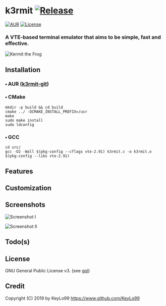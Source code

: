# k3rmit [![Release](https://img.shields.io/github/release/KeyLo99/k3rmit.svg?style=flat-square&color=green)](https://github.com/KeyLo99/k3rmit/releases)
[![AUR](https://img.shields.io/aur/version/k3rmit-git.svg?style=flat-square)](https://aur.archlinux.org/packages/k3rmit-git/) [![License](https://img.shields.io/badge/license-GPLv3-blue.svg?style=flat-square&color=red)](./LICENSE)

### A VTE-based terminal emulator that aims to be simple, fast and effective.

![Kermit the Frog](https://user-images.githubusercontent.com/24392180/59636824-2af20180-915d-11e9-95dd-0a077ebc3cfa.gif)

## Installation

### 🞄 AUR ([k3rmit-git](https://aur.archlinux.org/packages/k3rmit-git/))

### 🞄 CMake

```
mkdir -p build && cd build
cmake ../ -DCMAKE_INSTALL_PREFIX=/usr
make
sudo make install
sudo ldconfig
```

### 🞄 GCC

```
cd src/
gcc -O2 -Wall $(pkg-config --cflags vte-2.91) k3rmit.c -o k3rmit.o $(pkg-config --libs vte-2.91)
```

## Features

## Customization

## Screenshots

![Screenshot I](https://user-images.githubusercontent.com/24392180/59642133-88417f00-916c-11e9-956b-0fc41ac752c7.jpg)

![Screenshot II](https://user-images.githubusercontent.com/24392180/59641515-88407f80-916a-11e9-9834-fda387299419.jpg)


## Todo(s)

## License

GNU General Public License v3. (see [gpl](https://www.gnu.org/licenses/gpl.txt))

## Credit

Copyright (C) 2019 by KeyLo99 https://www.github.com/KeyLo99
